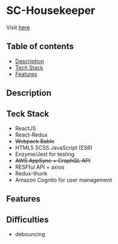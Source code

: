 # SC-Housekeeper

Visit [here](https://master.d3jyyyjyic8ggl.amplifyapp.com/)

## Table of contents
* [Description](#description) 
* [Tech Stack](#techstack)
* [Features](#features)

## Description

## Teck Stack

* ReactJS
* React-Redux
* ~~Webpack Bable~~
* HTML5 SCSS JavaScript (ES6)
* Enzyme/Jest for testing
* ~~AWS AppSync + GraphQL API~~
* RESFful API + axios
* Redux-thunk
* Amazon Cognito for user management


## Features

## Difficulties
* debouncing

